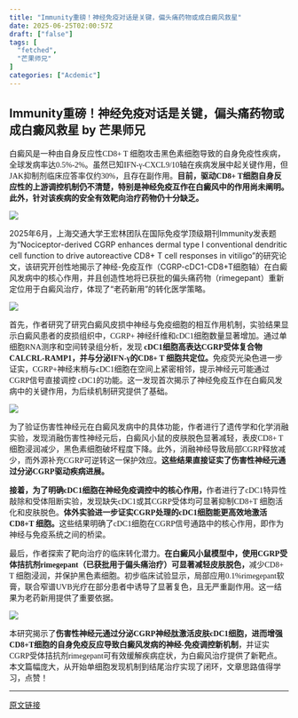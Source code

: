 ```yaml
---
title: "Immunity重磅！神经免疫对话是关键，偏头痛药物或成白癜风救星"
date: 2025-06-25T02:00:57Z
draft: ["false"]
tags: [
  "fetched",
  "芒果师兄"
]
categories: ["Acdemic"]
---
```

Immunity重磅！神经免疫对话是关键，偏头痛药物或成白癜风救星 by 芒果师兄
------
<div><p><span><font face="微软雅黑"><span leaf=""><span textstyle="">白癜风是一种由自身反应性</span></span></font><font face="微软雅黑"><span leaf=""><span textstyle="">CD8+ T 细胞攻击黑色素细胞导致的自身免疫性疾病，全球发病率达0.5%-2%。虽然已知IFN-γ-CXCL9/10轴在疾病发展中起关键作用，但JAK抑制剂临床应答率仅约30%，且存在副作用。</span></span></font></span><b><span><font face="微软雅黑"><span leaf=""><span textstyle="">目前，驱动</span></span></font><font face="微软雅黑"><span leaf=""><span textstyle="">CD8+ T细胞自身反应性的上游调控机制仍不清楚，特别是神经免疫互作在白癜风中的作用尚未阐明。此外，针对该疾病的安全有效靶向治疗药物仍十分缺乏。</span></span></font></span></b><b><span><p></p></span></b></p><section nodeleaf=""><img data-src="https://mmbiz.qpic.cn/mmbiz_png/2sn6vnlXuibo3f1ZrUjuz0bPe4UMwicVibSibrH1ibm0x23kQtF52uANu08azUvGLlIsmM4u4FVepdwPfmsfcv5wzHA/640?wx_fmt=png&amp;from=appmsg" data-ratio="0.7279472382522671" data-s="300,640" data-type="png" data-w="1213" type="block" data-backw="578" data-backh="421" data-imgfileid="100084357" src="https://mmbiz.qpic.cn/mmbiz_png/2sn6vnlXuibo3f1ZrUjuz0bPe4UMwicVibSibrH1ibm0x23kQtF52uANu08azUvGLlIsmM4u4FVepdwPfmsfcv5wzHA/640?wx_fmt=png&amp;from=appmsg"></section><p><span leaf=""><span textstyle="">2025年6月，上海交通大学王宏林团队在国际免疫学顶级期刊Immunity发表题为“Nociceptor-derived CGRP enhances dermal type I conventional dendritic cell function to drive autoreactive CD8+ T cell responses in vitiligo”的研究论文，该研究开创性地揭示了神经-免疫互作（CGRP-cDC1-CD8+T细胞轴）在白癜风发病中的核心作用，并且创造性地将已获批的偏头痛药物（rimegepant）重新定位用于白癜风治疗，</span><span textstyle="">体现了“老药新用”的转化医学策略。</span></span></p><section nodeleaf=""><img data-src="https://mmbiz.qpic.cn/mmbiz_jpg/2sn6vnlXuibo3f1ZrUjuz0bPe4UMwicVibSMcwfzGFY8niataeZlMvB8XoPZibFejfSLE7GgdmygsmnYwhYTX3S5fvw/640?wx_fmt=jpeg&amp;from=appmsg" data-ratio="0.9815384615384616" data-s="300,640" data-type="jpeg" data-w="975" type="block" data-backw="578" data-backh="567" data-imgfileid="100084354" src="https://mmbiz.qpic.cn/mmbiz_jpg/2sn6vnlXuibo3f1ZrUjuz0bPe4UMwicVibSMcwfzGFY8niataeZlMvB8XoPZibFejfSLE7GgdmygsmnYwhYTX3S5fvw/640?wx_fmt=jpeg&amp;from=appmsg"></section><p><span leaf=""><span textstyle="">首先，作者研究了研究白癜风皮损中神经与免疫细胞的相互作用机制，</span></span><span><font face="微软雅黑"><span leaf=""><span textstyle="">实验结果显示白癜风患者的皮损组织中，</span></span></font><font face="微软雅黑"><span leaf=""><span textstyle="">CGRP+ 神经纤维和cDC1细胞数量显著增加。通过单细胞RNA测序和空间转录组分析，发现 </span></span></font></span><b><span><font face="微软雅黑"><span leaf=""><span textstyle="">cDC1细胞高表达CGRP受体复合物CALCRL-RAMP1，并与分泌IFN-γ的CD8+ T 细胞共定位。</span></span></font></span></b><span><font face="微软雅黑"><span leaf=""><span textstyle="">免疫荧光染色进一步证实，</span></span></font><font face="微软雅黑"><span leaf=""><span textstyle="">CGRP+神经末梢与cDC1细胞在空间上紧密相邻，提示神经元可能通过CGRP信号直接调控 cDC1的功能。这一发现首次揭示了神经免疫互作在白癜风发病中的关键作用，为后续机制研究提供了基础。</span></span></font></span><span><p></p></span></p><section nodeleaf=""><img data-src="https://mmbiz.qpic.cn/mmbiz_jpg/2sn6vnlXuibo3f1ZrUjuz0bPe4UMwicVibSOQISF79Slib2mk7mcR0icYz1QJ6FFjGPn98IXlQA74D2kAQ9B3SBvASg/640?wx_fmt=jpeg&amp;from=appmsg" data-ratio="1.2516188714153562" data-s="300,640" data-type="jpeg" data-w="1081" type="block" data-backw="578" data-backh="723" data-imgfileid="100084355" src="https://mmbiz.qpic.cn/mmbiz_jpg/2sn6vnlXuibo3f1ZrUjuz0bPe4UMwicVibSOQISF79Slib2mk7mcR0icYz1QJ6FFjGPn98IXlQA74D2kAQ9B3SBvASg/640?wx_fmt=jpeg&amp;from=appmsg"></section><p><span leaf=""><span textstyle="">为了验证伤害性神经元在白癜风发病中的具体功能，作者进行了遗传学和化学消融实验，发现消融伤害性神经元后，白癜风小鼠的皮肤脱色显著减轻，表皮</span></span><span><font face="微软雅黑"><span leaf=""><span textstyle="">CD8+ T 细胞浸润减少，黑色素细胞破坏程度下降。此外，消融神经导致局部CGRP释放减少，而外源补充CGRP可逆转这一保护效应。</span></span></font></span><b><span><font face="微软雅黑"><span leaf=""><span textstyle="">这些结果直接证实了伤害性神经元通过分泌</span></span></font><font face="微软雅黑"><span leaf=""><span textstyle="">CGRP驱动疾病进展。</span></span></font></span></b><b><span><p></p></span></b></p><p><b><span><font face="微软雅黑"><span leaf=""><span textstyle="">接着，为了明确</span></span></font><font face="微软雅黑"><span leaf=""><span textstyle="">cDC1细胞在神经免疫调控中的核心作用，</span></span></font></span></b><span><font face="微软雅黑"><span leaf=""><span textstyle="">作者进行了</span></span></font><font face="微软雅黑"><span leaf=""><span textstyle="">cDC1特异性敲除和受体阻断实验，发现缺失cDC1或其CGRP受体均可显著抑制CD8+T 细胞活化和皮肤脱色。</span></span></font></span><b><span><font face="微软雅黑"><span leaf=""><span textstyle="">体外实验进一步证实</span></span></font><font face="微软雅黑"><span leaf=""><span textstyle="">CGRP处理的cDC1细胞能更高效地激活CD8+T 细胞。</span></span></font></span></b><span><font face="微软雅黑"><span leaf=""><span textstyle="">这些结果明确了</span></span></font><font face="微软雅黑"><span leaf=""><span textstyle="">cDC1细胞在CGRP信号通路中的核心作用，即作为神经与免疫系统之间的桥梁。</span></span></font></span><span><p></p></span></p><p><span><font face="微软雅黑"><span leaf=""><span textstyle="">最后，作者探索了靶向治疗的临床转化潜力。</span></span></font></span><b><span><font face="微软雅黑"><span leaf=""><span textstyle="">在白癜风小鼠模型中，使用</span></span></font><font face="微软雅黑"><span leaf=""><span textstyle="">CGRP受体拮抗剂rimegepant（已获批用于偏头痛治疗）可显著减轻皮肤脱色，</span></span></font></span></b><span><font face="微软雅黑"><span leaf=""><span textstyle="">减少</span></span></font><font face="微软雅黑"><span leaf=""><span textstyle="">CD8+ T 细胞浸润，并保护黑色素细胞。初步临床试验显示，局部应用0.1%rimegepant软膏，联合窄谱UVB光疗在部分患者中诱导了显著复色，且无严重副作用。这一结果为老药新用提供了重要依据。</span></span></font></span><span><p></p></span></p><section nodeleaf=""><img data-src="https://mmbiz.qpic.cn/mmbiz_jpg/2sn6vnlXuibo3f1ZrUjuz0bPe4UMwicVibSmKq2fsGrxVtw16oKAnZP8ibyac0eicJmXiawBrIia9Dialptsr8ALT7xOYA/640?wx_fmt=jpeg&amp;from=appmsg" data-ratio="1.2483781278962003" data-s="300,640" data-type="jpeg" data-w="1079" type="block" data-backw="578" data-backh="722" data-imgfileid="100084356" src="https://mmbiz.qpic.cn/mmbiz_jpg/2sn6vnlXuibo3f1ZrUjuz0bPe4UMwicVibSmKq2fsGrxVtw16oKAnZP8ibyac0eicJmXiawBrIia9Dialptsr8ALT7xOYA/640?wx_fmt=jpeg&amp;from=appmsg"></section><p><span><font face="微软雅黑"><span leaf=""><span textstyle="">本研</span><span textstyle="">究揭示了</span></span></font></span><b><span><font face="微软雅黑"><span leaf=""><span textstyle="">伤害性神经元通过分泌</span></span></font><font face="微软雅黑"><span leaf=""><span textstyle="">CGRP神经肽激活皮肤cDC1细胞，进而增强CD8+T细胞的自身免疫反应导致白癜风发病的神经-免疫调控新机制</span></span></font></span></b><span><font face="微软雅黑"><span leaf=""><span textstyle="">，并证实</span></span></font><font face="微软雅黑"><span leaf=""><span textstyle="">CGRP受体拮抗剂rimegepant可有效缓解疾病症状，为白癜风治疗提供了新靶点。本文篇幅庞大，从开始单细胞发现机制到结尾治疗实现了闭环，文章思路值得学习，点赞！</span></span></font></span></p><p><mp-style-type data-value="3"></mp-style-type></p></div>  
<hr>
<a href="https://mp.weixin.qq.com/s/qmy4R32AbHLVWtwPETL8Xw",target="_blank" rel="noopener noreferrer">原文链接</a>
